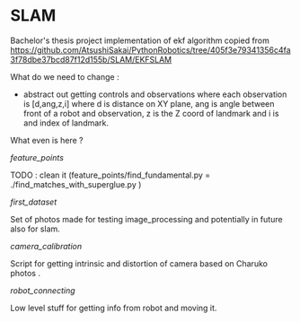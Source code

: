 # SLAM
Bachelor's thesis project 
implementation of  ekf algorithm copied from 
https://github.com/AtsushiSakai/PythonRobotics/tree/405f3e79341356c4fa3f78dbe37bcd87f12d155b/SLAM/EKFSLAM

What do we need to change :

- abstract out getting controls and observations where each observation is [d,ang,z,i] where d is distance on XY plane, ang is angle between front of a robot and observation, z is the Z coord of landmark and i is and index of landmark.


What even is here ?

*feature_points*

TODO : clean it (feature_points/find_fundamental.py = ./find_matches_with_superglue.py ) 

*first_dataset*

Set of photos made for testing image_processing and potentially in future also for slam.

*camera_calibration*

Script for getting intrinsic and distortion of camera based on Charuko photos . 

*robot_connecting*

Low level stuff for getting info from robot and moving it.

